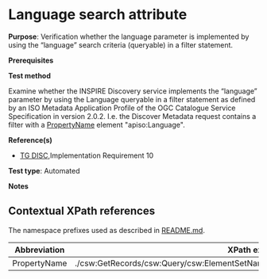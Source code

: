 # Language search attribute

**Purpose**: Verification whether the language parameter is implemented by using the “language” search criteria (queryable) in a filter statement.

**Prerequisites**

**Test method**

Examine whether the INSPIRE Discovery service implements the “language” parameter by using the Language queryable in a filter statement as defined by an ISO Metadata Application Profile of the OGC Catalogue Service Specification in version 2.0.2. I.e. the Discover Metadata request contains a filter with a [PropertyName](#PropertyName) element "apiso:Language".

**Reference(s)**

* [TG DISC](README.md#ref_TG_DISC),Implementation Requirement 10


**Test type**: Automated

**Notes**

## Contextual XPath references

The namespace prefixes used as described in [README.md](README.md#namespaces).

Abbreviation                                               |  XPath expression
---------------------------------------------------------- | -------------------------------------------------------------------------
<a name="PropertyName"></a>PropertyName | ./csw:GetRecords/csw:Query/csw:ElementSetName/csw:Constraint/ogc:Filter/.../ogc:PropertyName
